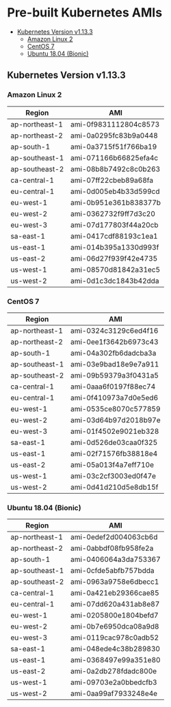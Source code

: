 # Pre-built Kubernetes AMIs  <!-- omit in toc -->

<!-- Below is generated using VSCode yzhang.markdown-all-in-one >

<!-- TOC -->

- [Kubernetes Version v1.13.3](#kubernetes-version-v1133)
  - [Amazon Linux 2](#amazon-linux-2)
  - [CentOS 7](#centos-7)
  - [Ubuntu 18.04 (Bionic)](#ubuntu-1804-bionic)

<!-- TOC -->

## Kubernetes Version v1.13.3

### Amazon Linux 2

| Region         | AMI                   |
| -------------- | --------------------- |
| ap-northeast-1 | ami-0f9831112804c8573 |
| ap-northeast-2 | ami-0a0295fc83b9a0448 |
| ap-south-1     | ami-0a3715f51f766ba19 |
| ap-southeast-1 | ami-071166b66825efa4c |
| ap-southeast-2 | ami-08b8b7492c8c0b263 |
| ca-central-1   | ami-07ff22cbeb89a68fa |
| eu-central-1   | ami-0d005eb4b33d599cd |
| eu-west-1      | ami-0b951e361b838377b |
| eu-west-2      | ami-0362732f9ff7d3c20 |
| eu-west-3      | ami-07d177803f44a20cb |
| sa-east-1      | ami-0417cdf88193c1ea1 |
| us-east-1      | ami-014b395a1330d993f |
| us-east-2      | ami-06d27f939f42e4735 |
| us-west-1      | ami-08570d81842a31ec5 |
| us-west-2      | ami-0d1c3dc1843b42dda |

### CentOS 7

| Region         | AMI                   |
| -------------- | --------------------- |
| ap-northeast-1 | ami-0324c3129c6ed4f16 |
| ap-northeast-2 | ami-0ee1f3642b6973c43 |
| ap-south-1     | ami-04a302fb6dadcba3a |
| ap-southeast-1 | ami-03e9bad18e9e7a911 |
| ap-southeast-2 | ami-09b59379a3f0431a5 |
| ca-central-1   | ami-0aaa6f0197f88ec74 |
| eu-central-1   | ami-0f410973a7d0e5ed6 |
| eu-west-1      | ami-0535ce8070c577859 |
| eu-west-2      | ami-03d64b97d2018b97e |
| eu-west-3      | ami-01f4502e9021eb328 |
| sa-east-1      | ami-0d526de03caa0f325 |
| us-east-1      | ami-02f71576fb38818e4 |
| us-east-2      | ami-05a013f4a7eff710e |
| us-west-1      | ami-03c2cf3003ed0f47e |
| us-west-2      | ami-0d41d210d5e8db15f |

### Ubuntu 18.04 (Bionic)

| Region         | AMI                   |
| -------------- | --------------------- |
| ap-northeast-1 | ami-0edef2d004063cb6d |
| ap-northeast-2 | ami-0abbdf08fb958fe2a |
| ap-south-1     | ami-0406064a3da753367 |
| ap-southeast-1 | ami-0cfde5abfb757bdda |
| ap-southeast-2 | ami-0963a9758e6dbecc1 |
| ca-central-1   | ami-0a421eb29366cae85 |
| eu-central-1   | ami-07dd620a431ab8e87 |
| eu-west-1      | ami-0205800e1804befd7 |
| eu-west-2      | ami-0b7e6950dca08a9d8 |
| eu-west-3      | ami-0119cac978c0adb52 |
| sa-east-1      | ami-048ede4c38b289830 |
| us-east-1      | ami-0368497e99a351e80 |
| us-east-2      | ami-0a2db278fdadc800e |
| us-west-1      | ami-09703e2a0bbedcfb3 |
| us-west-2      | ami-0aa99af7933248e4e |